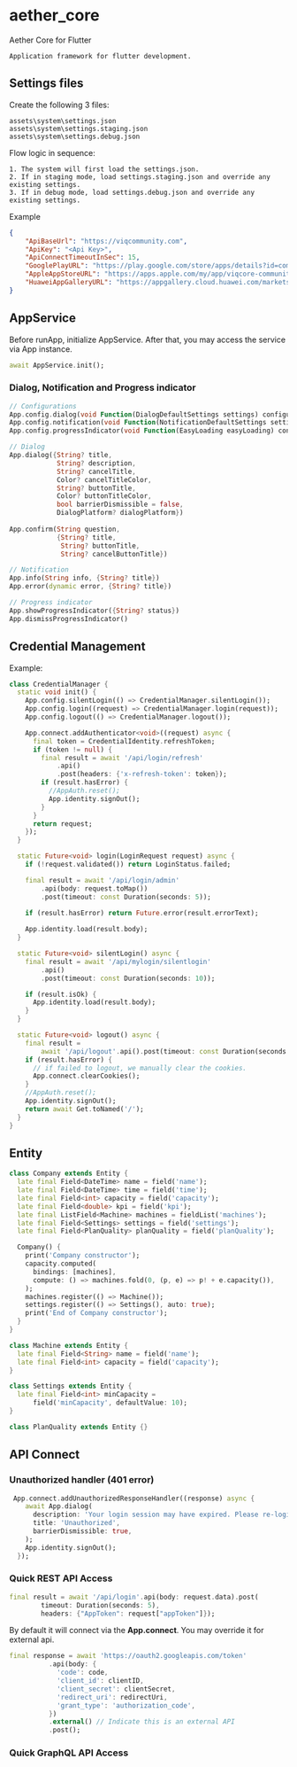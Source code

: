 # aether_core

Aether Core for Flutter
    
    Application framework for flutter development.    

## Settings files
Create the following 3 files:

    assets\system\settings.json
    assets\system\settings.staging.json
    assets\system\settings.debug.json

Flow logic in sequence:

    1. The system will first load the settings.json.
    2. If in staging mode, load settings.staging.json and override any existing settings.
    3. If in debug mode, load settings.debug.json and override any existing settings.

Example
~~~json
{
    "ApiBaseUrl": "https://viqcommunity.com",
    "ApiKey": "<Api Key>",
    "ApiConnectTimeoutInSec": 15,
    "GooglePlayURL": "https://play.google.com/store/apps/details?id=com.viqcore.community_live",
    "AppleAppStoreURL": "https://apps.apple.com/my/app/viqcore-community/id1499329657",
    "HuaweiAppGalleryURL": "https://appgallery.cloud.huawei.com/marketshare/app/C102024395?locale=en_GB&source=appshare&subsource=C102024395"
}
~~~

## AppService
Before runApp, initialize AppService. After that, you may access the service via App instance.
~~~dart
await AppService.init(); 
~~~

### Dialog, Notification and Progress indicator
~~~dart
// Configurations
App.config.dialog(void Function(DialogDefaultSettings settings) configure)
App.config.notification(void Function(NotificationDefaultSettings settings) configure)
App.config.progressIndicator(void Function(EasyLoading easyLoading) configure)

// Dialog
App.dialog({String? title, 
            String? description, 
            String? cancelTitle, 
            Color? cancelTitleColor, 
            String? buttonTitle, 
            Color? buttonTitleColor,  
            bool barrierDismissible = false, 
            DialogPlatform? dialogPlatform})
            
App.confirm(String question, 
            {String? title, 
             String? buttonTitle, 
             String? cancelButtonTitle})

// Notification
App.info(String info, {String? title})
App.error(dynamic error, {String? title})

// Progress indicator
App.showProgressIndicator({String? status})
App.dismissProgressIndicator()
~~~

## Credential Management
Example:
~~~dart
class CredentialManager {
  static void init() {
    App.config.silentLogin(() => CredentialManager.silentLogin());
    App.config.login((request) => CredentialManager.login(request));
    App.config.logout(() => CredentialManager.logout());

    App.connect.addAuthenticator<void>((request) async {
      final token = CredentialIdentity.refreshToken;
      if (token != null) {
        final result = await '/api/login/refresh'
            .api()
            .post(headers: {'x-refresh-token': token});
        if (result.hasError) {
          //AppAuth.reset();
          App.identity.signOut();
        }
      }
      return request;
    });
  }

  static Future<void> login(LoginRequest request) async {
    if (!request.validated()) return LoginStatus.failed;

    final result = await '/api/login/admin'
        .api(body: request.toMap())
        .post(timeout: const Duration(seconds: 5));

    if (result.hasError) return Future.error(result.errorText);
    
    App.identity.load(result.body);    
  }

  static Future<void> silentLogin() async {
    final result = await '/api/mylogin/silentlogin'
        .api()
        .post(timeout: const Duration(seconds: 10));

    if (result.isOk) {
      App.identity.load(result.body);
    }
  }

  static Future<void> logout() async {
    final result =
        await '/api/logout'.api().post(timeout: const Duration(seconds: 5));
    if (result.hasError) {
      // if failed to logout, we manually clear the cookies.
      App.connect.clearCookies();
    }
    //AppAuth.reset();
    App.identity.signOut();
    return await Get.toNamed('/');
  }
}
~~~

## Entity
~~~dart
class Company extends Entity {
  late final Field<DateTime> name = field('name');
  late final Field<DateTime> time = field('time');
  late final Field<int> capacity = field('capacity');
  late final Field<double> kpi = field('kpi');
  late final ListField<Machine> machines = fieldList('machines');
  late final Field<Settings> settings = field('settings');
  late final Field<PlanQuality> planQuality = field('planQuality');

  Company() {
    print('Company constructor');
    capacity.computed(
      bindings: [machines],
      compute: () => machines.fold(0, (p, e) => p! + e.capacity()),
    );
    machines.register(() => Machine());
    settings.register(() => Settings(), auto: true);
    print('End of Company constructor');
  }
}

class Machine extends Entity {
  late final Field<String> name = field('name');
  late final Field<int> capacity = field('capacity');
}

class Settings extends Entity {
  late final Field<int> minCapacity =
      field('minCapacity', defaultValue: 10);
}

class PlanQuality extends Entity {}
~~~

## API Connect

### Unauthorized handler (401 error)
~~~dart
 App.connect.addUnauthorizedResponseHandler((response) async {
    await App.dialog(
      description: 'Your login session may have expired. Please re-login again.',
      title: 'Unauthorized',
      barrierDismissible: true,
    );
    App.identity.signOut();
  });
~~~

### Quick REST API Access
~~~dart
final result = await '/api/login'.api(body: request.data).post(
        timeout: Duration(seconds: 5),
        headers: {"AppToken": request["appToken"]});
~~~
By default it will connect via the **App.connect**. You may override it for external api.
~~~dart
final response = await 'https://oauth2.googleapis.com/token'
          .api(body: {
            'code': code,
            'client_id': clientID,
            'client_secret': clientSecret,
            'redirect_uri': redirectUri,
            'grant_type': 'authorization_code',
          })
          .external() // Indicate this is an external API
          .post();
~~~
### Quick GraphQL API Access

